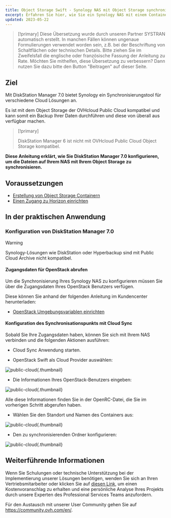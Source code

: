 ```yaml
---
title: Object Storage Swift - Synology NAS mit Object Storage synchronisieren
excerpt: Erfahren Sie hier, wie Sie ein Synology NAS mit einem Container synchronisieren
updated: 2023-05-22
---
```


> [!primary]
> Diese Übersetzung wurde durch unseren Partner SYSTRAN automatisch erstellt. In manchen Fällen können ungenaue Formulierungen verwendet worden sein, z.B. bei der Beschriftung von Schaltflächen oder technischen Details. Bitte ziehen Sie im Zweifelsfall die englische oder französische Fassung der Anleitung zu Rate. Möchten Sie mithelfen, diese Übersetzung zu verbessern? Dann nutzen Sie dazu bitte den Button "Beitragen" auf dieser Seite.
>

## Ziel

Mit DiskStation Manager 7.0 bietet Synology ein Synchronisierungstool für verschiedene Cloud Lösungen an.

Es ist mit dem Object Storage der OVHcloud Public Cloud kompatibel und kann somit ein Backup Ihrer Daten durchführen und diese von überall aus verfügbar machen.

> [!primary]
>
> DiskStation Manager 6 ist nicht mit OVHcloud Public Cloud Object Storage kompatibel.
>

**Diese Anleitung erklärt, wie Sie DiskStation Manager 7.0 konfigurieren, um die Dateien auf Ihrem NAS mit Ihrem Object Storage zu synchronisieren.**

## Voraussetzungen

- [Erstellung von Object Storage Containern](pcs_create_container1.)
- [Einen Zugang zu Horizon einrichten](create_and_delete_a_user#erstellung-eines-openstack-benutzers.)

## In der praktischen Anwendung

### Konfiguration von DiskStation Manager 7.0

> [!warning]
>
> Synology-Lösungen wie DiskStation oder Hyperbackup sind mit Public Cloud Archive nicht kompatibel.
>

#### Zugangsdaten für OpenStack abrufen

Um die Synchronisierung Ihres Synology NAS zu konfigurieren müssen Sie über die Zugangsdaten Ihres OpenStack Benutzers verfügen.

Diese können Sie anhand der folgenden Anleitung im Kundencenter herunterladen:

- [OpenStack Umgebungsvariablen einrichten](loading_openstack_environment_variables1.)

#### Konfiguration des Synchronisationspunkts mit Cloud Sync

Sobald Sie Ihre Zugangsdaten haben, können Sie sich mit Ihrem NAS verbinden und die folgenden Aktionen ausführen:

- Cloud Sync Anwendung starten.

- OpenStack Swift als Cloud Provider auswählen:

![public-cloud](DSM7_1.png){.thumbnail}

- Die Informationen Ihres OpenStack-Benutzers eingeben:

![public-cloud](DSM7_2.png){.thumbnail}

Alle diese Informationen finden Sie in der OpenRC-Datei, die Sie im vorherigen Schritt abgerufen haben.

- Wählen Sie den Standort und Namen des Containers aus:

![public-cloud](DSM7_3.png){.thumbnail}

- Den zu synchronisierenden Ordner konfigurieren:

![public-cloud](DSM7_4.png){.thumbnail}

## Weiterführende Informationen

Wenn Sie Schulungen oder technische Unterstützung bei der Implementierung unserer Lösungen benötigen, wenden Sie sich an Ihren Vertriebsmitarbeiter oder klicken Sie auf [diesen Link](https://www.ovhcloud.com/de/professional-services/), um einen Kostenvoranschlag zu erhalten und eine persönliche Analyse Ihres Projekts durch unsere Experten des Professional Services Teams anzufordern.

Für den Austausch mit unserer User Community gehen Sie auf <https://community.ovh.com/en/>.
